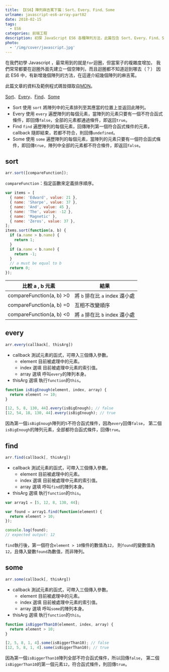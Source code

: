 ```yaml
---
title: 【ES6】陣列麻吉罵下篇：Sort、Every、Find、Some
urlname: javascript-es6-array-part02
date: 2018-02-15
tags:
  - ES6
categories: 前端工程
description: 初探 JavaScript ES6 各種陣列方法，此篇包含 Sort、Every、Find、Some，以及使用範例及差別。
photo:
  - '/img/cover/javascript.jpg'
---
```


在我們初學 Javascript ，最常用到的就是`for`迴圈，但當案子的複雜度增加，
我們常常都要在迴圈外面先建立一個空陣列，而且迴圈都不知道迴到哪去（？）
因此 ES6 中，有新增幾個陣列的方法，在這邊介紹幾個陣列的麻吉罵。

此篇文章的資料及範例程式碼皆擷取自[MDN](https://developer.mozilla.org/zh-TW/)。

[Sort](https://developer.mozilla.org/zh-TW/docs/Web/JavaScript/Reference/Global_Objects/Array/sort)、[Every](https://developer.mozilla.org/zh-TW/docs/Web/JavaScript/Reference/Global_Objects/Array/every)、[Find](https://developer.mozilla.org/zh-TW/docs/Web/JavaScript/Reference/Global_Objects/Array/find)、[Some](https://developer.mozilla.org/zh-TW/docs/Web/JavaScript/Reference/Global_Objects/Array/some)

<!-- more -->

- Sort
  使用 `sort` 將陣列中的元素排列至其應當的位置上並返回此陣列。
- Every
  使用 `every` 遍歷陣列的每個元素，當陣列的元素只要有一個不符合函式條件，即回傳`false`，全部的元素都通過條件，即返回`true`。
- Find
  `find` 遍歷陣列的每個元素，回傳陣列第一個符合函式條件的元素，callback 隨即結束，若都不符合，則回傳`undefined`。
- Some
  使用 `some` 遍歷陣列的每個元素，當陣列的元素只要有一個符合函式條件，即回傳`true`，陣列中全部的元素都不符合條件，即返回`false`。

## sort

```js
arr.sort([compareFunction]);
```

`compareFunction`：指定函數來定義排序順序。

```js
var items = [
  { name: 'Edward', value: 21 },
  { name: 'Sharpe', value: 37 },
  { name: 'And', value: 45 },
  { name: 'The', value: -12 },
  { name: 'Magnetic' },
  { name: 'Zeros', value: 37 },
];
items.sort(function(a, b) {
  if (a.name > b.name) {
    return 1;
  }
  if (a.name < b.name) {
    return -1;
  }
  // a must be equal to b
  return 0;
});
```

| 比較 a , b 元素          | 結果                           |
| ------------------------ | ------------------------------ |
| compareFunction(a, b) >0 | 將 `b` 排在比 `a` index 還小處 |
| compareFunction(a, b) =0 | 互相不改變順序                 |
| compareFunction(a, b) <0 | 將 `a` 排在比 `b` index 還小處 |

## every

```js
arr.every(callback[, thisArg])
```

- callback
  測試元素的函式，可帶入三個傳入參數。
  - element
    目前被處理中的元素。
  - index 選填
    目前被處理中元素的索引值。
  - array 選填
    呼叫`every`的陣列本身。
- thisArg 選填
  執行`function`的`this`。

```js
function isBigEnough(element, index, array) {
  return element >= 10;
}

[12, 5, 8, 130, 44].every(isBigEnough); // false
[12, 54, 18, 130, 44].every(isBigEnough); // true
```

因為第一個`isBigEnough`陣列的`5`不符合函式條件，因為`every`回傳`false`，
第二個`isBigEnough`的陣列元素，全部都符合函式條件，回傳`true`。

## find

```js
arr.find(callback[, thisArg])
```

- callback
  測試元素的函式，可帶入三個傳入參數。
  - element
    目前被處理中的元素。
  - index 選填
    目前被處理中元素的索引值。
  - array 選填
    呼叫`find`的陣列本身。
- thisArg 選填
  執行`function`的`this`。

```js
var array1 = [5, 12, 8, 130, 44];

var found = array1.find(function(element) {
  return element > 10;
});

console.log(found);
// expected output: 12
```

`find`執行後，第一個符合`element > 10`條件的數值為`12`，
則`found`的變數值為`12`，且傳入變數`found`為數值，而非陣列。

## some

```js
arr.some(callback[, thisArg])
```

- callback
  測試元素的函式，可帶入三個傳入參數。
  - element
    目前被處理中的元素。
  - index 選填
    目前被處理中元素的索引值。
  - array 選填
    呼叫`some`的陣列本身。
- thisArg 選填
  執行`function`的`this`。

```js
function isBiggerThan10(element, index, array) {
  return element > 10;
}

[2, 5, 8, 1, 4].some(isBiggerThan10); // false
[12, 5, 8, 1, 4].some(isBiggerThan10); // true
```

因為第一個`isBiggerThan10`陣列全部不符合函式條件，所以回傳`false`，
第二個`isBiggerThan10`的第一個元素`12`，符合函式條件，則回傳`true`。
